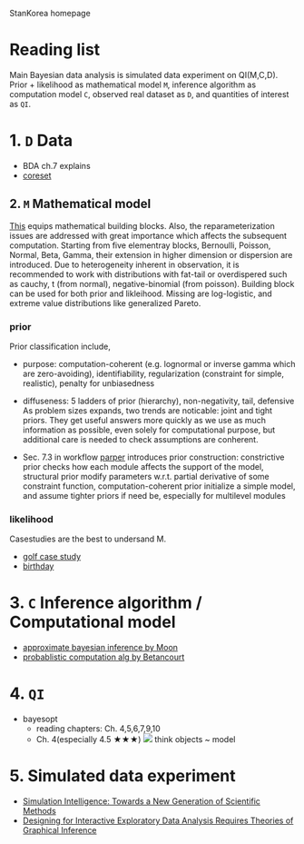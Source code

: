 StanKorea homepage

# Reading list
Main Bayesian data analysis is simulated data experiment on QI(M,C,D). Prior + likelihood as mathematical model `M`, inference algorithm as computation model `C`, observed real dataset as `D`, and quantities of interest as `QI`.

# 1. `D` Data
- BDA ch.7 explains 
- [coreset](https://tamarabroderick.com/files/broderick_2018_coresets.pdf)


## 2. `M` Mathematical model
[This](https://betanalpha.github.io/assets/case_studies/probability_densities.html#2_elementary_building_blocks) equips mathematical building blocks. Also, the reparameterization issues are addressed with great importance which affects the subsequent computation. Starting from five elementray blocks, Bernoulli, Poisson, Normal, Beta, Gamma, their extension in higher dimension or dispersion are introduced. Due to heterogeneity inherent in observation, it is recommended to work with distributions with fat-tail or overdispered such as cauchy, t (from normal), negative-binomial (from poisson). Building block can be used for both prior and likleihood. Missing are log-logistic, and extreme value distributions like generalized Pareto.

### prior
Prior classification include,
- purpose: computation-coherent (e.g. lognormal or inverse gamma which are zero-avoiding), identifiability, regularization (constraint for simple, realistic), penalty for unbiasedness

- diffuseness: 5 ladders of prior (hierarchy), non-negativity, tail, defensive
As problem sizes expands, two trends are noticable: joint and tight priors. They get useful answers more quickly as we use as much information as possible, even solely for computational purpose, but additional care is needed to check assumptions are conherent.

- Sec. 7.3 in workflow [parper](https://arxiv.org/pdf/2011.01808.pdf) introduces prior construction: constrictive prior checks how each module affects the support of the model, structural prior modify parameters w.r.t. partial derivative of some constraint function, computation-coherent prior initialize a simple model, and assume tighter priors if need be, especially for multilevel modules

### likelihood
Casestudies are the best to undersand M. 
- [golf case study](https://mc-stan.org/users/documentation/case-studies/golf.html)
- [birthday](https://github.com/avehtari/casestudies/blob/master/Birthdays/birthdays.html)


# 3. `C` Inference algorithm / Computational model
- [approximate bayesian inference by Moon](https://www.hyunjimoon.com/blog/approximate-bayesian-inference/)
- [probablistic computation alg by Betancourt](https://betanalpha.github.io/assets/case_studies/probabilistic_computation.html#3_probabilistic_computational_algorithms)

# 4. `QI`
- bayesopt
    - reading chapters: Ch. 4,5,6,7,9,10
    - Ch. 4(especially 4.5 ★★★)
    ![](https://i.imgur.com/jtkotNt.png) 
    think objects ~ model

# 5. Simulated data experiment
- [Simulation Intelligence: Towards a New Generation of Scientific Methods](https://arxiv.org/abs/2112.03235)
- [Designing for Interactive Exploratory Data Analysis Requires Theories of Graphical Inference](https://hdsr.mitpress.mit.edu/pub/w075glo6/release/2?readingCollection=c6a3a10e)

